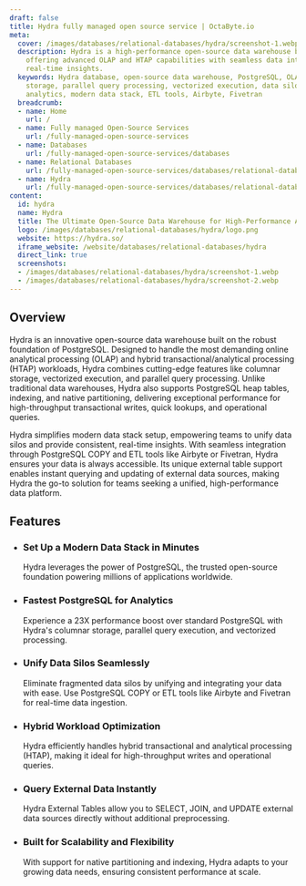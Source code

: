 ```yaml
---
draft: false
title: Hydra fully managed open source service | OctaByte.io
meta:
  cover: /images/databases/relational-databases/hydra/screenshot-1.webp
  description: Hydra is a high-performance open-source data warehouse built on PostgreSQL,
    offering advanced OLAP and HTAP capabilities with seamless data integration and
    real-time insights.
  keywords: Hydra database, open-source data warehouse, PostgreSQL, OLAP, HTAP, columnar
    storage, parallel query processing, vectorized execution, data silos, real-time
    analytics, modern data stack, ETL tools, Airbyte, Fivetran
  breadcrumb:
  - name: Home
    url: /
  - name: Fully managed Open-Source Services
    url: /fully-managed-open-source-services
  - name: Databases
    url: /fully-managed-open-source-services/databases
  - name: Relational Databases
    url: /fully-managed-open-source-services/databases/relational-databases
  - name: Hydra
    url: /fully-managed-open-source-services/databases/relational-databases/hydra
content:
  id: hydra
  name: Hydra
  title: The Ultimate Open-Source Data Warehouse for High-Performance Analytics
  logo: /images/databases/relational-databases/hydra/logo.png
  website: https://hydra.so/
  iframe_website: /website/databases/relational-databases/hydra
  direct_link: true
  screenshots:
  - /images/databases/relational-databases/hydra/screenshot-1.webp
  - /images/databases/relational-databases/hydra/screenshot-2.webp
---
```


## Overview

Hydra is an innovative open-source data warehouse built on the robust foundation of PostgreSQL. Designed to handle the most demanding online analytical processing (OLAP) and hybrid transactional/analytical processing (HTAP) workloads, Hydra combines cutting-edge features like columnar storage, vectorized execution, and parallel query processing. Unlike traditional data warehouses, Hydra also supports PostgreSQL heap tables, indexing, and native partitioning, delivering exceptional performance for high-throughput transactional writes, quick lookups, and operational queries.

Hydra simplifies modern data stack setup, empowering teams to unify data silos and provide consistent, real-time insights. With seamless integration through PostgreSQL COPY and ETL tools like Airbyte or Fivetran, Hydra ensures your data is always accessible. Its unique external table support enables instant querying and updating of external data sources, making Hydra the go-to solution for teams seeking a unified, high-performance data platform.

## Features

- ### Set Up a Modern Data Stack in Minutes

  Hydra leverages the power of PostgreSQL, the trusted open-source foundation powering millions of applications worldwide.

- ### Fastest PostgreSQL for Analytics

  Experience a 23X performance boost over standard PostgreSQL with Hydra's columnar storage, parallel query execution, and vectorized processing.

- ### Unify Data Silos Seamlessly

  Eliminate fragmented data silos by unifying and integrating your data with ease. Use PostgreSQL COPY or ETL tools like Airbyte and Fivetran for real-time data ingestion.

- ### Hybrid Workload Optimization

  Hydra efficiently handles hybrid transactional and analytical processing (HTAP), making it ideal for high-throughput writes and operational queries.

- ### Query External Data Instantly

  Hydra External Tables allow you to SELECT, JOIN, and UPDATE external data sources directly without additional preprocessing.

- ### Built for Scalability and Flexibility

  With support for native partitioning and indexing, Hydra adapts to your growing data needs, ensuring consistent performance at scale.